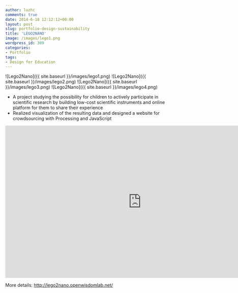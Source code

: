 ```yaml
---
author: luzhc
comments: true
date: 2014-6-18 12:12:12+00:00
layout: post
slug: portfolio-design-sustainability
title: 'LEGO2NANO'
image: /images/lego1.png
wordpress_id: 389
categories:
- Portfolio
tags:
- Design for Education
---
```


![Lego2Nano]({{ site.baseurl }}/images/lego1.png)
![Lego2Nano]({{ site.baseurl }}/images/lego2.png)
![Lego2Nano]({{ site.baseurl }}/images/lego3.png)
![Lego2Nano]({{ site.baseurl }}/images/lego4.png)

<ul>
<li>A project studying the possibility for children to actively participate in scientific research by building low-cost scientific instruments and online platform for them to share their experience</li>
<li>Realized visualization of the resulting data and designed a website for crowdsourcing with Processing and JavaScript</li>
</ul>
<iframe width="854" height="480" src="https://www.youtube.com/embed/zkVElwMXlEI" frameborder="0" allowfullscreen></iframe>
<p>More details: <a title="LEGO2NANO" href="http://lego2nano.openwisdomlab.net/">http://lego2nano.openwisdomlab.net/</a></p>
